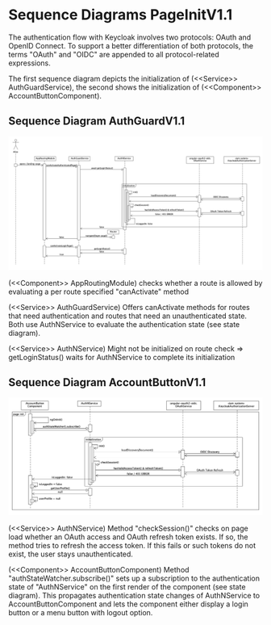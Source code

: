 # Sequence Diagrams PageInitV1.1
The authentication flow with Keycloak involves two protocols: OAuth and OpenID Connect. To support a better differentiation of both protocols, the terms "OAuth" and "OIDC" are appended to all protocol-related expressions.

The first sequence diagram depicts the initialization of (\<<Service\>> AuthGuardService), the second shows the initialization of (\<<Component\>> AccountButtonComponent).

## Sequence Diagram AuthGuardV1.1
![](figures/sed_auth_guard_v1.1.png)

(\<<Component\>> AppRoutingModule) checks whether a route is allowed by evaluating a per route specified "canActivate" method

(\<<Service\>> AuthGuardService) Offers canActivate methods for routes that need authentication and routes that need an unauthenticated state. Both use AuthNService to evaluate the authentication state (see state diagram).

(\<<Service\>> AuthNService) Might not be initialized on route check => getLoginStatus() waits for AuthNService to complete its initialization

## Sequence Diagram AccountButtonV1.1
![](figures/sed_account_button_init_v1.1.png)

(\<<Service\>> AuthNService) Method "checkSession()" checks on page load whether an OAuth access and OAuth refresh token exists. If so, the method tries to refresh the access token. If this fails or such tokens do not exist, the user stays unauthenticated.

(\<<Component\>> AccountButtonComponent) Method "authStateWatcher.subscribe()" sets up a subscription to the authentication state of "AuthNService" on the first render of the component (see state diagram). This propagates authentication state changes of AuthNService to AccountButtonComponent and lets the component either display a login button or a menu button with logout option.
